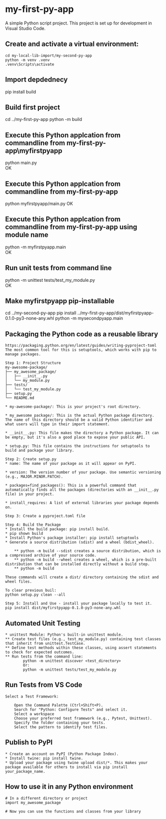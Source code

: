 # my-first-py-app

A simple Python script project. This project is set up for development in Visual Studio Code.

## Create and activate a virtual environment:
```
cd my-local-lib-import/my-second-py-app
python -m venv .venv
.venv\Scripts\activate

```
## Import depdednecy
pip install build

## Build first project
cd ../my-first-py-app
python -m build

## Execute this Python applcation from commandline from my-first-py-app\myfirstpyapp
python main.py  
OK

## Execute this Python applcation from commandline from my-first-py-app
python myfirstpyapp/main.py 
OK  

## Execute this Python applcation from commandline from my-first-py-app using module name
python -m myfirstpyapp.main  
OK  

## Run unit tests from command line
python -m unittest tests/test_my_module.py  
OK

## Make myfirstpyapp pip-installable
cd ../my-second-py-app
pip install ../my-first-py-app/dist/myfirstpyapp-0.1.0-py3-none-any.whl
python -m mysecondpyapp.main

## Packaging the Python code as a reusable library
```
https://packaging.python.org/en/latest/guides/writing-pyproject-toml
The most common tool for this is setuptools, which works with pip to manage packages.

Step 1: Project Structure
my-awesome-package/
├── my_awesome_package/
│   ├── __init__.py
│   └── my_module.py
├── tests/
│   └── test_my_module.py
├── setup.py
└── README.md

* my-awesome-package/: This is your project's root directory.

* my_awesome_package/: This is the actual Python package directory. The name of this directory should be a valid Python identifier and what users will type in their import statement.

* __init__.py: This file makes the directory a Python package. It can be empty, but it's also a good place to expose your public API.

* setup.py: This file contains the instructions for setuptools to build and package your library.

Step 2: Create setup.py
* name: The name of your package as it will appear on PyPI.

* version: The version number of your package. Use semantic versioning (e.g., MAJOR.MINOR.PATCH).

* packages=find_packages(): This is a powerful command that automatically finds all the packages (directories with an __init__.py file) in your project.

* install_requires: A list of external libraries your package depends on.

Step 3: Create a pyproject.toml file

Step 4: Build the Package
* Install the build package: pip install build.
* pip shown build
* Install Python's package installer: pip install setuptools
* Generate a source distribution (sdist) and a wheel (bdist_wheel).

    ** python -m build --sdist creates a source distribution, which is a compressed archive of your source code.
    ** python -m build --wheel creates a wheel, which is a pre-built distribution that can be installed directly without a build step. 
    ** python -m build

These commands will create a dist/ directory containing the sdist and wheel files.

To clear previous buil:
python setup.py clean --all

Step 5: Install and Use - install your package locally to test it.
pip install dist/myfirstpyapp-0.1.0-py3-none-any.whl

```

## Automated Unit Testing
```
* unittest Module: Python's built-in unittest module.
** Create test files (e.g., test_my_module.py) containing test classes that inherit from unittest.TestCase.
** Define test methods within these classes, using assert statements to check for expected outcomes.
** Run tests from the command line:
        python -m unittest discover <test_directory>
        Or:
        python -m unittest tests/test_my_module.py
```

## Run Tests from VS Code
```
Select a Test Framework:

    Open the Command Palette (Ctrl+Shift+P).
    Search for "Python: Configure Tests" and select it.
	Select a workspace
    Choose your preferred test framework (e.g., Pytest, Unittest).
    Specify the folder containing your tests.
    Select the pattern to identify test files.
```

## Publish to PyPI
```
* Create an account on PyPI (Python Package Index).
* Install twine: pip install twine.
* Upload your package using twine upload dist/*. This makes your package available for others to install via pip install your_package_name.
```

## How to use it in any Python environment
```
# In a different directory or project
import my_awesome_package

# Now you can use the functions and classes from your library

```